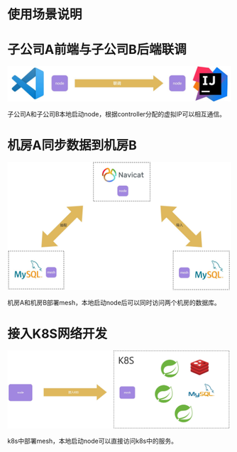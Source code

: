 # 使用场景说明

# 子公司A前端与子公司B后端联调
![画板](/resource/scene1.jpeg)

子公司A和子公司B本地启动node，根据controller分配的虚拟IP可以相互通信。

# 机房A同步数据到机房B
![画板](/resource/scene2.jpeg)

机房A和机房B部署mesh，本地启动node后可以同时访问两个机房的数据库。

# 接入K8S网络开发
![画板](/resource/scene3.jpeg)

k8s中部署mesh，本地启动node可以直接访问k8s中的服务。




